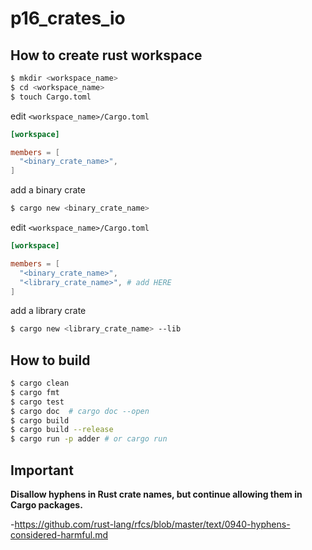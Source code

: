 # p16_crates_io

## How to create rust workspace

```bash
$ mkdir <workspace_name>
$ cd <workspace_name>
$ touch Cargo.toml
```
edit `<workspace_name>/Cargo.toml`

```toml
[workspace]

members = [
  "<binary_crate_name>",
]
```

add a binary crate

```bash
$ cargo new <binary_crate_name>
```

edit `<workspace_name>/Cargo.toml`

```toml
[workspace]

members = [
  "<binary_crate_name>",
  "<library_crate_name>", # add HERE
]
```

add a library crate

```bash
$ cargo new <library_crate_name> --lib
```

## How to build

```bash
$ cargo clean
$ cargo fmt
$ cargo test
$ cargo doc  # cargo doc --open
$ cargo build
$ cargo build --release
$ cargo run -p adder # or cargo run
```

## Important

**Disallow hyphens in Rust crate names, but continue allowing them in Cargo packages.**

-<https://github.com/rust-lang/rfcs/blob/master/text/0940-hyphens-considered-harmful.md>
